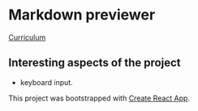 # Markdown previewer 

[Curriculum](https://learn.freecodecamp.org/front-end-libraries/front-end-libraries-projects/build-a-drum-machine)


## 	Interesting aspects of the project

- keyboard input.

This project was bootstrapped with [Create React App](https://github.com/facebook/create-react-app).
